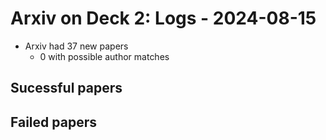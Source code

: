 # Arxiv on Deck 2: Logs - 2024-08-15

* Arxiv had 37 new papers
    * 0 with possible author matches

## Sucessful papers

## Failed papers


